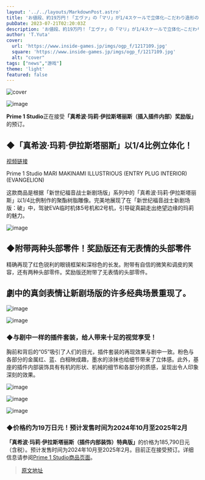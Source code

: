```yaml
---
layout: '../../layouts/MarkdownPost.astro'
title: 'お値段、約19万円！「エヴァ」の「マリ」が1/4スケールで立体化―こだわり造形のプラグスーツ、エントリープラグ・インテリアは見応え十分'
pubDate: 2023-07-21T02:20:03Z
description: 'お値段、約19万円！「エヴァ」の「マリ」が1/4スケールで立体化―こだわり造形のプラグスーツ、エントリープラグ・インテリアは見応え十分'
author: 'T.Yuta'
cover:
  url: 'https://www.inside-games.jp/imgs/ogp_f/1217109.jpg'
  square: 'https://www.inside-games.jp/imgs/ogp_f/1217109.jpg'
  alt: "cover"
tags: ["news","游戏"]
theme: 'light'
featured: false
---
```


![cover](https://www.inside-games.jp/imgs/ogp_f/1217109.jpg)

![image](https://www.inside-games.jp/imgs/zoom/1217109.jpg)

**Prime 1 Studio**正在接受<b>「真希波·玛莉·伊拉斯塔丽斯（插入插件内部）奖励版」</b>的预订。

## ◆「真希波·玛莉·伊拉斯塔丽斯」以1/4比例立体化！

[视频链接](https://www.youtube.com/embed/-z44k3OaJuA?rel=0)

Prime 1 Studio MARI MAKINAMI ILLUSTRIOUS (ENTRY PLUG INTERIOR) (EVANGELION)

这款商品是根据「新世纪福音战士新剧场版」系列中的「真希波·玛莉·伊拉斯塔丽斯」以1/4比例制作的聚酯树脂雕像。完美地展现了在「新世纪福音战士新剧场版：破」中，驾驶EVA临时机体5号机和2号机，引导碇真嗣走出绝望边缘的玛莉的魅力。

![image](https://www.inside-games.jp/imgs/zoom/1217116.jpg)

## ◆附带两种头部零件！奖励版还有无表情的头部零件

精确再现了红色锐利的眼镜框架和深棕色的长发。附带有自信的微笑和调皮的笑容，还有两种头部零件。奖励版还附带了无表情的头部零件。
## 劇中的真剑表情让新剧场版的许多经典场景重现了。

![image](https://www.inside-games.jp/imgs/zoom/1217118.jpg)

![image](https://www.inside-games.jp/imgs/zoom/1217119.jpg)

### ◆与剧中一样的插件套装，给人带来十足的视觉享受！

胸前和背后的“05”吸引了人们的目光，插件套装的再现效果与剧中一致。粉色与各部分的金属红、蓝、白相映成趣，墨水的涂抹也给细节带来了立体感。此外，基座的插件内部装饰具有有机的形状、机械的细节和各部分的质感，呈现出令人印象深刻的效果。

![image](https://www.inside-games.jp/imgs/zoom/1217121.jpg)

![image](https://www.inside-games.jp/imgs/zoom/1217111.jpg)

![image](https://www.inside-games.jp/imgs/zoom/1217113.jpg)

### ◆价格约为19万日元！预计发售时间为2024年10月至2025年2月

<b>「真希波·玛莉·伊拉斯塔丽斯（插件内部装饰）特典版」</b>的价格为185,790日元（含税）。预计发售时间为2024年10月至2025年2月。目前正在接受预订。详细信息请参阅<a target="_blank" rel="noopener noreferrer nofollow" href="https://statue.prime1studio.co.jp/eva-mari-makinami-illustrious-entry-plug-interior-upmeva-03s.html">Prime 1 Studio商品页面</a>。

>[原文地址](https://www.inside-games.jp/article/2023/07/21/147318.html)  